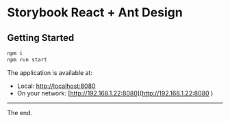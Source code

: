 # Storybook React + Ant Design

## Getting Started

```sh
npm i
npm run start
```

The application is available at:
- Local:            [http://localhost:8080](http://localhost:8080)       
- On your network:  [http://192.168.1.22:8080](http://192.168.1.22:8080 )

---

The end.
